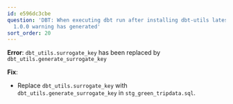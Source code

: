 ```yaml
---
id: e596dc3cbe
question: 'DBT: When executing dbt run after installing dbt-utils latest version i.e.,
  1.0.0 warning has generated'
sort_order: 20
---
```


**Error**: `dbt_utils.surrogate_key` has been replaced by `dbt_utils.generate_surrogate_key`

**Fix**:

- Replace `dbt_utils.surrogate_key` with `dbt_utils.generate_surrogate_key` in `stg_green_tripdata.sql`.